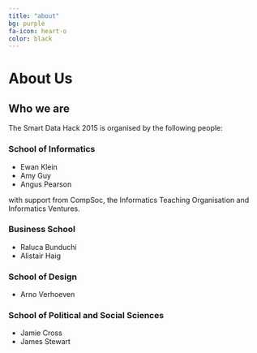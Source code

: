 ```yaml
---
title: "about"
bg: purple
fa-icon: heart-o
color: black  
---
```


# About Us

## Who we are

The Smart Data Hack 2015 is organised by the following people:

### School of Informatics
* Ewan Klein [<i class="fa fa-github"></i>](http://ewan-klein.github.io) [<i class="fa fa-twitter"></i>](https://twitter.com/ewanhklein) 
* Amy Guy [<i class="fa fa-github"></i>](http://rhiaro.github.io) [<i class="fa fa-twitter"></i>](https://twitter.com/rhiaro) 
* Angus Pearson [<i class="fa fa-github"></i>](https://github.com/AngusP)

with support from CompSoc, the Informatics Teaching Organisation and
Informatics Ventures.

### Business School

* Raluca Bunduchi
* Alistair Haig

### School of Design

* Arno Verhoeven

### School of Political and Social Sciences

* Jamie Cross
* James Stewart




